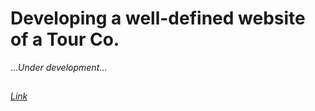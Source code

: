 # Developing a well-defined website of a Tour Co.
...*Under development*...
##
[*Link*](https://itsadityaksingh.github.io/TravelPage/)
